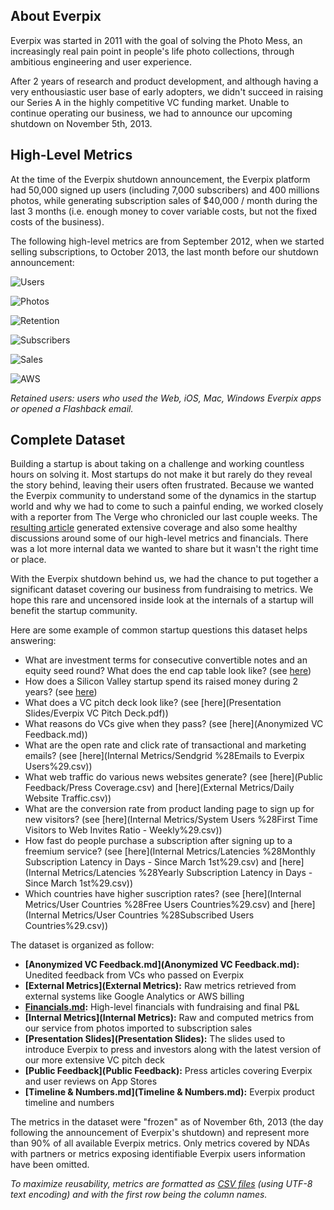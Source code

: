 About Everpix
-------------

Everpix was started in 2011 with the goal of solving the Photo Mess, an increasingly real pain point in people's life photo collections, through ambitious engineering and user experience.

After 2 years of research and product development, and although having a very enthousiastic user base of early adopters, we didn't succeed in raising our Series A in the highly competitive VC funding market. Unable to continue operating our business, we had to announce our upcoming shutdown on November 5th, 2013.

High-Level Metrics
------------------

At the time of the Everpix shutdown announcement, the Everpix platform had 50,000 signed up users (including 7,000 subscribers) and 400 millions photos, while generating subscription sales of $40,000 / month during the last 3 months (i.e. enough money to cover variable costs, but not the fixed costs of the business).

The following high-level metrics are from September 2012, when we started selling subscriptions, to October 2013, the last month before our shutdown announcement:

![Users](https://raw2.github.com/everpix/Everpix-Intelligence/master/_graphs/users.png)

![Photos](https://raw2.github.com/everpix/Everpix-Intelligence/master/_graphs/photos.png)

![Retention](https://raw2.github.com/everpix/Everpix-Intelligence/master/_graphs/retention.png)

![Subscribers](https://raw2.github.com/everpix/Everpix-Intelligence/master/_graphs/subscribers.png)

![Sales](https://raw2.github.com/everpix/Everpix-Intelligence/master/_graphs/sales.png)

![AWS](https://raw2.github.com/everpix/Everpix-Intelligence/master/_graphs/aws.png)

*Retained users: users who used the Web, iOS, Mac, Windows Everpix apps or opened a Flashback email.*

Complete Dataset
----------------

Building a startup is about taking on a challenge and working countless hours on solving it. Most startups do not make it but rarely do they reveal the story behind, leaving their users often frustrated. Because we wanted the Everpix community to understand some of the dynamics in the startup world and why we had to come to such a painful ending, we worked closely with a reporter from The Verge who chronicled our last couple weeks. The [resulting article](http://www.theverge.com/2013/11/5/5039216/everpix-life-and-death-inside-the-worlds-best-photo-startup) generated extensive coverage and also some healthy discussions around some of our high-level metrics and financials. There was a lot more internal data we wanted to share but it wasn't the right time or place.

With the Everpix shutdown behind us, we had the chance to put together a significant dataset covering our business from fundraising to metrics. We hope this rare and uncensored inside look at the internals of a startup will benefit the startup community.

Here are some example of common startup questions this dataset helps answering:
* What are investment terms for consecutive convertible notes and an equity seed round? What does the end cap table look like? (see [here](Financials.md))
* How does a Silicon Valley startup spend its raised money during 2 years? (see [here](Financials.md))
* What does a VC pitch deck look like? (see [here](Presentation Slides/Everpix VC Pitch Deck.pdf))
* What reasons do VCs give when they pass? (see [here](Anonymized VC Feedback.md))
* What are the open rate and click rate of transactional and marketing emails? (see [here](Internal Metrics/Sendgrid %28Emails to Everpix Users%29.csv))
* What web traffic do various news websites generate? (see [here](Public Feedback/Press Coverage.csv) and [here](External Metrics/Daily Website Traffic.csv))
* What are the conversion rate from product landing page to sign up for new visitors? (see [here](Internal Metrics/System Users %28First Time Visitors to Web Invites Ratio - Weekly%29.csv))
* How fast do people purchase a subscription after signing up to a freemium service? (see [here](Internal Metrics/Latencies %28Monthly Subscription Latency in Days - Since March 1st%29.csv) and [here](Internal Metrics/Latencies %28Yearly Subscription Latency in Days - Since March 1st%29.csv))
* Which countries have higher suscription rates? (see [here](Internal Metrics/User Countries %28Free Users Countries%29.csv) and [here](Internal Metrics/User Countries %28Subscribed Users Countries%29.csv))

The dataset is organized as follow:
* **[Anonymized VC Feedback.md](Anonymized VC Feedback.md):** Unedited feedback from VCs who passed on Everpix
* **[External Metrics](External Metrics):** Raw metrics retrieved from external systems like Google Analytics or AWS billing
* **[Financials.md](Financials.md):** High-level financials with fundraising and final P&L
* **[Internal Metrics](Internal Metrics):** Raw and computed metrics from our service from photos imported to subscription sales
* **[Presentation Slides](Presentation Slides):** The slides used to introduce Everpix to press and investors along with the latest version of our more extensive VC pitch deck
* **[Public Feedback](Public Feedback):** Press articles covering Everpix and user reviews on App Stores
* **[Timeline & Numbers.md](Timeline & Numbers.md):** Everpix product timeline and numbers

The metrics in the dataset were "frozen" as of November 6th, 2013 (the day following the announcement of Everpix's shutdown) and represent more than 90% of all available Everpix metrics. Only metrics covered by NDAs with partners or metrics exposing identifiable Everpix users information have been omitted.

*To maximize reusability, metrics are formatted as [CSV files](https://en.wikipedia.org/wiki/Comma-separated_values) (using UTF-8 text encoding) and with the first row being the column names.*
